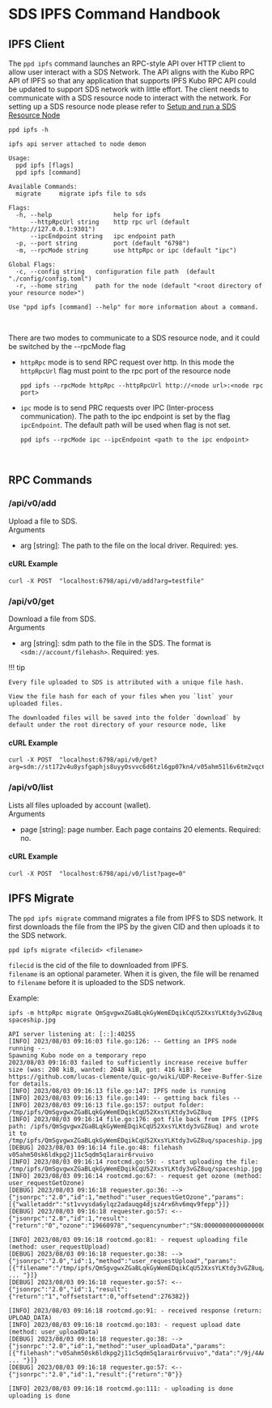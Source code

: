 # SDS IPFS Command Handbook
## IPFS Client
The `ppd ipfs` command launches an RPC-style API over HTTP client to allow user interact with a SDS Network. The API aligns 
with the Kubo RPC API of IPFS so that any application that supports IPFS Kubo RPC API could be updated to support SDS network
with little effort. The client needs to communicate with a SDS resource node to interact with the network. For setting up a 
SDS resource node please refer to  [Setup and run a SDS Resource Node](https://github.com/stratosnet/stratosnet.github.io/blob/main/docs/docs-resource-node/setup-and-run-a-sds-resource-node.md)

``` { .yaml .no-copy }
ppd ipfs -h

ipfs api server attached to node demon

Usage:
  ppd ipfs [flags]
  ppd ipfs [command]

Available Commands:
  migrate     migrate ipfs file to sds

Flags:
  -h, --help                 help for ipfs
      --httpRpcUrl string    http rpc url (default "http://127.0.0.1:9301")
      --ipcEndpoint string   ipc endpoint path
  -p, --port string          port (default "6798")
  -m, --rpcMode string       use httpRpc or ipc (default "ipc")

Global Flags:
  -c, --config string   configuration file path  (default "./config/config.toml")
  -r, --home string     path for the node (default "<root directory of your resource node>")

Use "ppd ipfs [command] --help" for more information about a command.

```

<br>

There are two modes to communicate to a SDS resource node, and it could be switched by the --rpcMode flag

 - `httpRpc` mode is to send RPC request over http. In this mode the `httpRpcUrl` flag must point to the rpc port of the 
resource node 
    ``` shell
    ppd ipfs --rpcMode httpRpc --httpRpcUrl http://<node url>:<node rpc port>
    ```
 - `ipc` mode is to send PRC requests over IPC (Inter-process communication). The path to the ipc endpoint is set 
    by the flag `ipcEndpoint`. The default path will be used when flag is not set.
    ```  shell
    ppd ipfs --rpcMode ipc --ipcEndpoint <path to the ipc endpoint>
    ```
<br>

## RPC Commands
### /api/v0/add
Upload a file to SDS.  
Arguments
- arg [string]: The path to the file on the local driver. Required: yes.

#### cURL Example
``` shell
curl -X POST  "localhost:6798/api/v0/add?arg=testfile"
```

### /api/v0/get
Download a file from SDS.  
Arguments
- arg [string]: sdm path to the file in the SDS. The format is `<sdm://account/filehash>`. Required: yes.

!!! tip

    Every file uploaded to SDS is attributed with a unique file hash.

    View the file hash for each of your files when you `list` your uploaded files.

    The downloaded files will be saved into the folder `download` by default under the root directory of your resource node, like

#### cURL Example
```shell
curl -X POST  "localhost:6798/api/v0/get?arg=sdm://st172v4u8ysfgaphjs8uyy0svvc6d6tzl6gp07kn4/v05ahm51l6v6tm2vqc682b9sicom61fgkoqdl0pg"
```

### /api/v0/list
Lists all files uploaded by account (wallet).  
Arguments
- page [string]: page number. Each page contains 20 elements. Required: no.

#### cURL Example
```shell
curl -X POST  "localhost:6798/api/v0/list?page=0"
```

## IPFS Migrate
The `ppd ipfs migrate` command migrates a file from IPFS to SDS network. It first downloads the file from the IPS by the 
given CID and then uploads it to the SDS network.

```shell
ppd ipfs migrate <filecid> <filename>
```
`filecid` is the cid of the file to downloaded from IPFS.  
`filename` is an optional parameter. When it is given, the file will be renamed to `filename` before it is uploaded 
to the SDS network.

Example:
``` { .yaml .no-copy }
ipfs -m httpRpc migrate QmSgvgwxZGaBLqkGyWemEDqikCqU52XxsYLKtdy3vGZ8uq spaceship.jpg

API server listening at: [::]:40255
[INFO] 2023/08/03 09:16:03 file.go:126: -- Getting an IPFS node running -- 
Spawning Kubo node on a temporary repo
2023/08/03 09:16:03 failed to sufficiently increase receive buffer size (was: 208 kiB, wanted: 2048 kiB, got: 416 kiB). See https://github.com/lucas-clemente/quic-go/wiki/UDP-Receive-Buffer-Size for details.
[INFO] 2023/08/03 09:16:13 file.go:147: IPFS node is running
[INFO] 2023/08/03 09:16:13 file.go:149: -- getting back files --
[INFO] 2023/08/03 09:16:13 file.go:157: output folder: /tmp/ipfs/QmSgvgwxZGaBLqkGyWemEDqikCqU52XxsYLKtdy3vGZ8uq
[INFO] 2023/08/03 09:16:14 file.go:176: got file back from IPFS (IPFS path: /ipfs/QmSgvgwxZGaBLqkGyWemEDqikCqU52XxsYLKtdy3vGZ8uq) and wrote it to /tmp/ipfs/QmSgvgwxZGaBLqkGyWemEDqikCqU52XxsYLKtdy3vGZ8uq/spaceship.jpg
[DEBUG] 2023/08/03 09:16:14 file.go:48: filehash v05ahm50sk6ldkpg2j11c5qdm5q1arair6rvuivo
[INFO] 2023/08/03 09:16:14 rootcmd.go:59: - start uploading the file: /tmp/ipfs/QmSgvgwxZGaBLqkGyWemEDqikCqU52XxsYLKtdy3vGZ8uq/spaceship.jpg
[INFO] 2023/08/03 09:16:14 rootcmd.go:67: - request get ozone (method: user_requestGetOzone)
[DEBUG] 2023/08/03 09:16:18 requester.go:36: -->  {"jsonrpc":"2.0","id":1,"method":"user_requestGetOzone","params":[{"walletaddr":"st1vvysda6ylqz2adauqg4djsz4rx6hv6mqv9fepp"}]}
[DEBUG] 2023/08/03 09:16:18 requester.go:57: <--  {"jsonrpc":"2.0","id":1,"result":{"return":"0","ozone":"19660978","sequencynumber":"SN:0000000000000000011"}}

[INFO] 2023/08/03 09:16:18 rootcmd.go:81: - request uploading file (method: user_requestUpload)
[DEBUG] 2023/08/03 09:16:18 requester.go:38: -->  {"jsonrpc":"2.0","id":1,"method":"user_requestUpload","params":[{"filename":"/tmp/ipfs/QmSgvgwxZGaBLqkGyWemEDqikCqU52XxsYLKtdy3vGZ8uq/spaceship.jpg","filesize":276382,"filehash":"v05a ... "}]}
[DEBUG] 2023/08/03 09:16:18 requester.go:57: <--  {"jsonrpc":"2.0","id":1,"result":{"return":"1","offsetstart":0,"offsetend":276382}}

[INFO] 2023/08/03 09:16:18 rootcmd.go:91: - received response (return: UPLOAD_DATA)
[INFO] 2023/08/03 09:16:18 rootcmd.go:103: - request upload date (method: user_uploadData)
[DEBUG] 2023/08/03 09:16:18 requester.go:38: -->  {"jsonrpc":"2.0","id":1,"method":"user_uploadData","params":[{"filehash":"v05ahm50sk6ldkpg2j11c5qdm5q1arair6rvuivo","data":"/9j/4AAQSkZJRgABAQEASABIAAD/4gIcSUNDX1BST0ZJTEUAAQEAAAIMbGNtcwIQAABtbnRyUkdCIFhZWiAH3AABABkAAwApADlhY3NwQV ... "}]}
[DEBUG] 2023/08/03 09:16:18 requester.go:57: <--  {"jsonrpc":"2.0","id":1,"result":{"return":"0"}}

[INFO] 2023/08/03 09:16:18 rootcmd.go:111: - uploading is done
uploading is done
```
